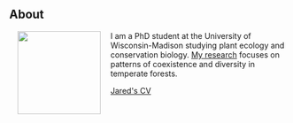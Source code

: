 ## About

<img style="padding: 0 15px; float: left;" src="https://jaredjbeck.github.io/jared_spp_2014_photo.jpg"  align="left" width="150">

I am a PhD student at the University of Wisconsin-Madison studying plant ecology and conservation biology. [My research](/coexistence.md) focuses on patterns of coexistence and diversity in temperate forests.

[Jared's CV]()
